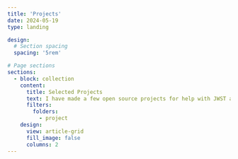 ```yaml
---
title: 'Projects'
date: 2024-05-19
type: landing

design:
  # Section spacing
  spacing: '5rem'

# Page sections
sections:
  - block: collection
    content:
      title: Selected Projects
      text: I have made a few open source projects for help with JWST and JADES
      filters:
        folders:
          - project
    design:
      view: article-grid
      fill_image: false
      columns: 2
---
```

